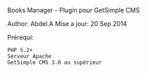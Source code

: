 

Books Manager - Plugin pour GetSimple CMS

Author: Abdel.A
Mise a jour: 20 Sep 2014

Prérequi:

    PHP 5.2+
    Serveur Apache
    GetSimple CMS 3.0 au supérieur


